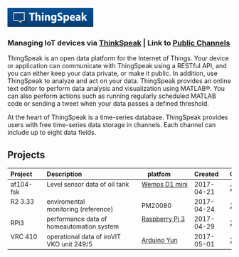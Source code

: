 ![ThingSpeak](images/Thingspeak_logo_white_blue.png)

### Managing IoT devices via [ThinkSpeak](https://thingspeak.com/)  |  Link to [Public Channels](https://thingspeak.com/channels/public)

ThingSpeak is an open data platform for the Internet of Things. Your device or application can communicate with ThingSpeak using a RESTful API, and you can either keep your data private, or make it public. In addition, use ThingSpeak to analyze and act on your data. ThingSpeak provides an online text editor to perform data analysis and visualization using MATLAB®. You can also perform actions such as running regularly scheduled MATLAB code or sending a tweet when your data passes a defined threshold. 

At the heart of ThingSpeak is a time-series database. ThingSpeak provides users with free time-series data storage in channels. Each channel can include up to eight data fields.


## Projects
Project      | Description                                 | platfom          | Created    | Channel | Code
-------------|---------------------------------------------| -----------------|------------|---------|------
af104-fsk    | Level sensor data of oil tank               | [Wemos D1 mini](https://github.com/griemide/WemosD1mini)    | 2017-04-21 | [261716](https://thingspeak.com/channels/261716)  | [Link](https://github.com/griemide/WemosD1mini/blob/master/projects/af104-fsk/TSIO.ino)
R2 3.33      | enviromental monitoring (reference)         | PM20080          | 2017-04-24 | [263535](https://thingspeak.com/channels/263535)          | [Link](https://github.com/griemide/ThinkSpeak/tree/master/MATLAB)
RPi3         | performance data of homeautomation system   | [Raspberry Pi 3](https://github.com/griemide/RaspberryPi)   | 2017-04-29 | [265640](https://thingspeak.com/channels/265640)  | [Link](https://github.com/griemide/RaspberryPi/blob/master/scripts/ThingSpeak_MQTT.py)
VRC 410      | operational data of iroVIT VKO unit 249/5   | [Arduino Yun](https://github.com/griemide/ArduinoYun)       | 2017-05-01 | [266302](https://thingspeak.com/channels/266302)  | [Link](https://github.com/griemide/ArduinoYun/blob/master/python/ts.py)
  
